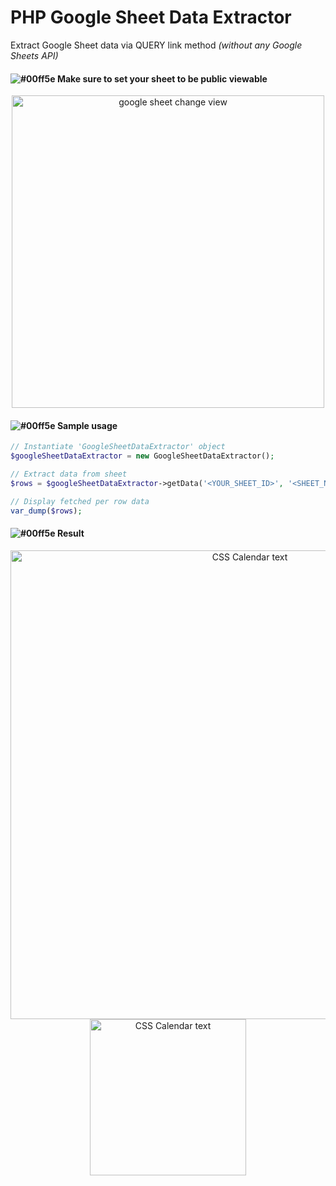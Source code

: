 # PHP Google Sheet Data Extractor

Extract Google Sheet data via QUERY link method *(without any Google Sheets API)*

#### ![#00ff5e](https://via.placeholder.com/15/5e00ff/000000/?text=+) Make sure to set your sheet to be public viewable
<p align="center">
  <img src="https://i.imgur.com/lTLVet9.png" width="500" title="google sheet change view">
</p>

#### ![#00ff5e](https://via.placeholder.com/15/5e00ff/000000/?text=+)  Sample usage
```php
// Instantiate 'GoogleSheetDataExtractor' object
$googleSheetDataExtractor = new GoogleSheetDataExtractor();

// Extract data from sheet
$rows = $googleSheetDataExtractor->getData('<YOUR_SHEET_ID>', '<SHEET_NAME>', 'B5:D10', 'SELECT *');

// Display fetched per row data
var_dump($rows);
  ```
  
#### ![#00ff5e](https://via.placeholder.com/15/5e00ff/000000/?text=+)  Result
<p align="center">
  <img src="https://i.imgur.com/0Qp19Jk.png" width="750" title="CSS Calendar text">
  <img src="https://i.imgur.com/FjZiBcc.png" width="250" title="CSS Calendar text">
</p>

